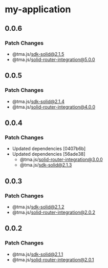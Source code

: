 # my-application

## 0.0.6

### Patch Changes

- @tma.js/sdk-solid@2.1.5
- @tma.js/solid-router-integration@5.0.0

## 0.0.5

### Patch Changes

- @tma.js/sdk-solid@2.1.4
- @tma.js/solid-router-integration@4.0.0

## 0.0.4

### Patch Changes

- Updated dependencies [0407b6b]
- Updated dependencies [56ade38]
  - @tma.js/solid-router-integration@3.0.0
  - @tma.js/sdk-solid@2.1.3

## 0.0.3

### Patch Changes

- @tma.js/sdk-solid@2.1.2
- @tma.js/solid-router-integration@2.0.2

## 0.0.2

### Patch Changes

- @tma.js/sdk-solid@2.1.1
- @tma.js/solid-router-integration@2.0.1
